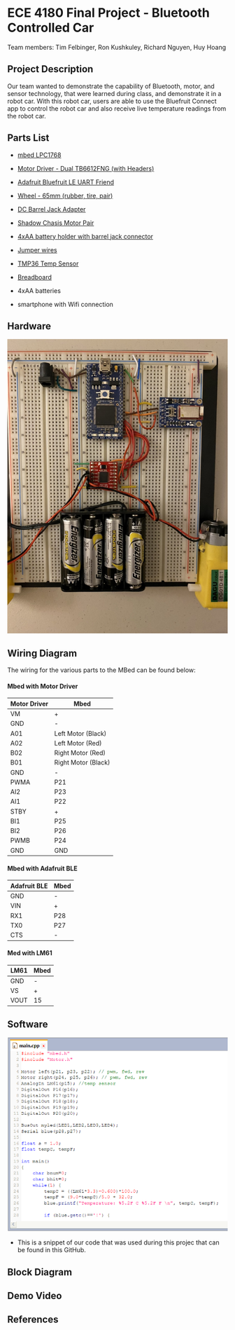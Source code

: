# ECE 4180 Final Project - Bluetooth Controlled Car
Team members:
Tim Felbinger, 
Ron Kushkuley,
Richard Nguyen,
Huy Hoang 

## **Project Description**
Our team wanted to demonstrate the capability of Bluetooth, motor, and sensor technology, that were learned during class, and demonstrate it in a robot car. With this robot car, users are able to use the Bluefruit Connect app to control the robot car and also receive live temperature readings from the robot car.

## **Parts List**
* [mbed LPC1768](https://www.sparkfun.com/products/9564)

* [Motor Driver - Dual TB6612FNG (with Headers)](https://www.sparkfun.com/products/1445)

* [Adafruit Bluefruit LE UART Friend](https://www.adafruit.com/product/2479)

* [Wheel - 65mm (rubber, tire, pair)](https://www.sparkfun.com/products/13259)

* [DC Barrel Jack Adapter](https://www.sparkfun.com/products/10811)

* [Shadow Chasis Motor Pair](https://www.sparkfun.com/products/13302)

* [4xAA battery holder with barrel jack connector](https://www.sparkfun.com/products/9835)

* [Jumper wires](https://www.sparkfun.com/products/11026) 

* [TMP36 Temp Sensor](https://www.sparkfun.com/products/10988)

* [Breadboard](https://www.sparkfun.com/products/12614) 

* 4xAA batteries

* smartphone with Wifi connection

## **Hardware**
![Circuit layout](https://github.com/rkushkuley/ece4180_final_project/blob/master/images/99583743a0df4e598afe1985432b0a25.jpeg)

## **Wiring Diagram**
The wiring for the various parts to the MBed can be found below:

#### **Mbed with Motor Driver**

| Motor Driver | Mbed |
| ------------- | ------------- |
| VM  | + |
| GND  | -  |
| A01  | Left Motor (Black) |
| A02  | Left Motor (Red)  |
| B02  | Right Motor (Red)  |
| B01  | Right Motor (Black)  |
| GND  | -  |
| PWMA  | P21  |
| AI2  | P23  |
| AI1  | P22  |
| STBY  | +  |
| BI1  | P25  |
| BI2  | P26  |
| PWMB  | P24  |
| GND  | GND  |

#### **Mbed with Adafruit BLE**
| Adafruit BLE  | Mbed |
| ------------- | ------------- |
| GND  | -  |
| VIN  | +  |
| RX1  | P28 |
| TX0  | P27  |
| CTS  | -  |

#### **Med with LM61**
| LM61  | Mbed |
| ------------- | ------------- |
| GND  | -  |
| VS  | +  |
| VOUT  | 15  |

## **Software**
![Snippet](https://github.com/rkushkuley/ece4180_final_project/blob/master/images/snip.png)

* This is a snippet of our code that was used during this projec that can be found in this GitHub.



## **Block Diagram**




## **Demo Video**



## **References**
